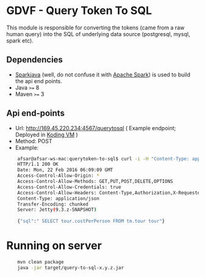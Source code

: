 # GDVF - Query Token To SQL
This module is responsible for converting the tokens (came from a raw human query) into the SQL of underlying data source (postgresql, mysql, spark etc).

## Dependencies

- [Sparkjava](http://sparkjava.com) (well, do not confuse it with [Apache Spark](http://spark.apache.org/)) is used to build the api end points.
- Java `>=` 8
- Maven `>=` 3

## Api end-points

- Url: http://169.45.220.234:4567/querytosql ( Example endpoint; Deployed in [Koding VM](https://koding.com) )
- Method: POST
- Example:

```bash    
    afsar@afsar-ws-mac:querytoken-to-sql$ curl -i -H "Content-Type: application/json" -X POST --data '{"text": "what is tour cost"}' 'http://169.45.220.234:4567/querytosql'
    HTTP/1.1 200 OK
    Date: Mon, 22 Feb 2016 06:09:09 GMT
    Access-Control-Allow-Origin: *
    Access-Control-Allow-Methods: GET,PUT,POST,DELETE,OPTIONS
    Access-Control-Allow-Credentials: true
    Access-Control-Allow-Headers: Content-Type,Authorization,X-Requested-With,Content-Length,Accept,Origin
    Content-Type: application/json
    Transfer-Encoding: chunked
    Server: Jetty(9.3.z-SNAPSHOT)
    
    {"sql":" SELECT tour.costPerPerson FROM tm.tour tour"}
```

# Running on server

```bash    
    mvn clean package
    java -jar target/query-to-sql-x.y.z.jar
```

